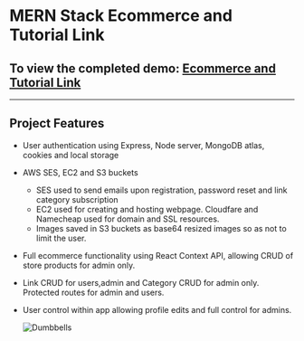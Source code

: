 # MERN Stack Ecommerce and Tutorial Link

## To view the completed demo: **[Ecommerce and Tutorial Link](https://www.ryankustas.com)**

---

## Project Features

- User authentication using Express, Node server, MongoDB atlas, cookies and local storage
- AWS SES, EC2 and S3 buckets
  - SES used to send emails upon registration, password reset and link category subscription
  - EC2 used for creating and hosting webpage. Cloudfare and Namecheap used for domain and SSL resources.
  - Images saved in S3 buckets as base64 resized images so as not to limit the user.
- Full ecommerce functionality using React Context API, allowing CRUD of store products for admin only.
- Link CRUD for users,admin and Category CRUD for admin only. Protected routes for admin and users.
- User control within app allowing profile edits and full control for admins.

  ![Dumbbells](/techarticles/client/public/favicon.ico)
